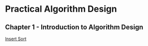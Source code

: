 # Practical Algorithm Design

## Chapter 1 - Introduction to Algorithm Design

[Insert Sort](algorithms/insert_sort.py)

